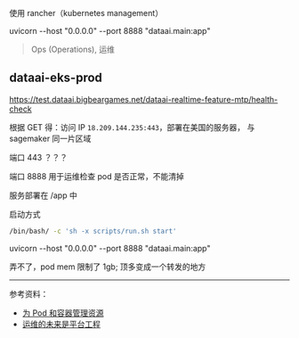 

使用 rancher（kubernetes management）

uvicorn --host "0.0.0.0" --port 8888 "dataai.main:app"


> Ops (Operations), 运维

## dataai-eks-prod

https://test.dataai.bigbeargames.net/dataai-realtime-feature-mtp/health-check

根据 GET 得：访问 IP `18.209.144.235:443`，部署在美国的服务器， 与 sagemaker 同一片区域

端口 443 ？？？

端口 8888 用于运维检查 pod 是否正常，不能清掉


服务部署在 /app 中

启动方式
```bash
/bin/bash/ -c 'sh -x scripts/run.sh start'
```

uvicorn --host "0.0.0.0" --port 8888 "dataai.main:app"


弄不了，pod mem 限制了 1gb; 顶多变成一个转发的地方

------------

参考资料：
- [为 Pod 和容器管理资源](https://kubernetes.io/zh-cn/docs/concepts/configuration/manage-resources-containers/)
- [运维的未来是平台工程](https://www.ruanyifeng.com/blog/2023/03/platform-engineering.html)